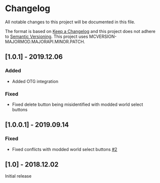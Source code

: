 # Changelog
All notable changes to this project will be documented in this file.

The format is based on [Keep a Changelog](http://keepachangelog.com/en/1.0.0/) and this project does not adhere to [Semantic Versioning](http://semver.org/spec/v2.0.0.html).
This project uses MCVERSION-MAJORMOD.MAJORAPI.MINOR.PATCH.

## [1.0.1] - 2019.12.06
### Added
- Added OTG integration
### Fixed
- Fixed delete button being misidentified with modded world select buttons

## [1.0.0.1] - 2019.09.14
### Fixed
- Fixed conflicts with modded world select buttons [#2](https://github.com/TheIllusiveC4/CherishedWorlds/issues/2)

## [1.0] - 2018.12.02
Initial release